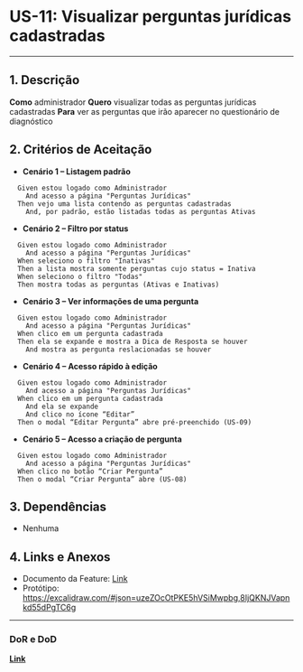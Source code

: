 # US-11: Visualizar perguntas jurídicas cadastradas

---

## 1. Descrição

**Como** administrador
**Quero** visualizar todas as perguntas jurídicas cadastradas
**Para** ver as perguntas que irão aparecer no questionário de diagnóstico

## 2. Critérios de Aceitação

- **Cenário 1 – Listagem padrão**

```
  Given estou logado como Administrador
    And acesso a página "Perguntas Jurídicas"
  Then vejo uma lista contendo as perguntas cadastradas
    And, por padrão, estão listadas todas as perguntas Ativas
```

- **Cenário 2 – Filtro por status**

```
  Given estou logado como Administrador
    And acesso a página "Perguntas Jurídicas"
  When seleciono o filtro "Inativas"
  Then a lista mostra somente perguntas cujo status = Inativa
  When seleciono o filtro "Todas"
  Then mostra todas as perguntas (Ativas e Inativas)
```

- **Cenário 3 – Ver informações de uma pergunta**

```
  Given estou logado como Administrador
    And acesso a página "Perguntas Jurídicas"
  When clico em um pergunta cadastrada
  Then ela se expande e mostra a Dica de Resposta se houver
    And mostra as pergunta reslacionadas se houver
```

- **Cenário 4 – Acesso rápido à edição**

```
  Given estou logado como Administrador
    And acesso a página "Perguntas Jurídicas"
  When clico em um pergunta cadastrada
    And ela se expande
    And clico no ícone “Editar”
  Then o modal “Editar Pergunta” abre pré-preenchido (US-09)
```

- **Cenário 5 – Acesso a criação de pergunta**

```
  Given estou logado como Administrador
    And acesso a página "Perguntas Jurídicas"
  When clico no botão “Criar Pergunta”
  Then o modal “Criar Pergunta” abre (US-08)
```

## 3. Dependências

- Nenhuma

## 4. Links e Anexos

- Documento da Feature: [Link](gerenciar-perguntas-tributarias.md)
- Protótipo: https://excalidraw.com/#json=uzeZOcOtPKE5hVSiMwpbg,8IjQKNJVapnkd55dPgTC6g

---

### DoR e DoD

**[Link](../../visao-produto/dor-dod.md)**
